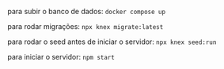 para subir o banco de dados: `docker compose up`

para rodar migrações: `npx knex migrate:latest`

para rodar o seed antes de iniciar o servidor: `npx knex seed:run`

para iniciar o servidor: `npm start`